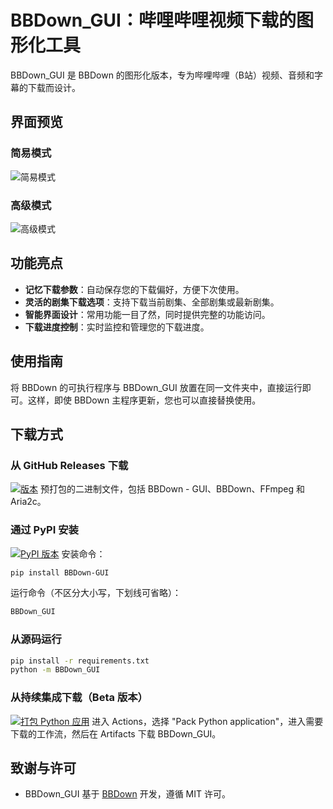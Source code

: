 # BBDown_GUI：哔哩哔哩视频下载的图形化工具

BBDown_GUI 是 BBDown 的图形化版本，专为哔哩哔哩（B站）视频、音频和字幕的下载而设计。

## 界面预览

### 简易模式
![简易模式](https://user-images.githubusercontent.com/29673994/169644975-066c4ac5-7fb1-4361-8c62-bb1e5aba4381.png)

### 高级模式
![高级模式](https://user-images.githubusercontent.com/29673994/200099369-51250aa4-bd7f-4547-864c-f552143adcc1.png)

## 功能亮点

- **记忆下载参数**：自动保存您的下载偏好，方便下次使用。
- **灵活的剧集下载选项**：支持下载当前剧集、全部剧集或最新剧集。
- **智能界面设计**：常用功能一目了然，同时提供完整的功能访问。
- **下载进度控制**：实时监控和管理您的下载进度。

## 使用指南

将 BBDown 的可执行程序与 BBDown_GUI 放置在同一文件夹中，直接运行即可。这样，即使 BBDown 主程序更新，您也可以直接替换使用。

## 下载方式

### 从 GitHub Releases 下载
[![版本](https://img.shields.io/github/v/release/1299172402/BBDown_GUI?label=版本)](https://github.com/1299172402/BBDown_GUI/releases)
预打包的二进制文件，包括 BBDown - GUI、BBDown、FFmpeg 和 Aria2c。

### 通过 PyPI 安装
[![PyPI 版本](https://img.shields.io/pypi/v/BBDown_GUI)](https://pypi.org/project/BBDown-GUI/)
安装命令：
```bash
pip install BBDown-GUI
```
运行命令（不区分大小写，下划线可省略）：
```bash
BBDown_GUI
```

### 从源码运行
```bash
pip install -r requirements.txt
python -m BBDown_GUI
```

### 从持续集成下载（Beta 版本）
[![打包 Python 应用](https://github.com/1299172402/BBDown_GUI/actions/workflows/build.yml/badge.svg?branch=main)](https://github.com/1299172402/BBDown_GUI/actions/workflows/build.yml)
进入 Actions，选择 "Pack Python application"，进入需要下载的工作流，然后在 Artifacts 下载 BBDown_GUI。

## 致谢与许可

- BBDown_GUI 基于 [BBDown](https://github.com/nilaoda/BBDown) 开发，遵循 MIT 许可。
